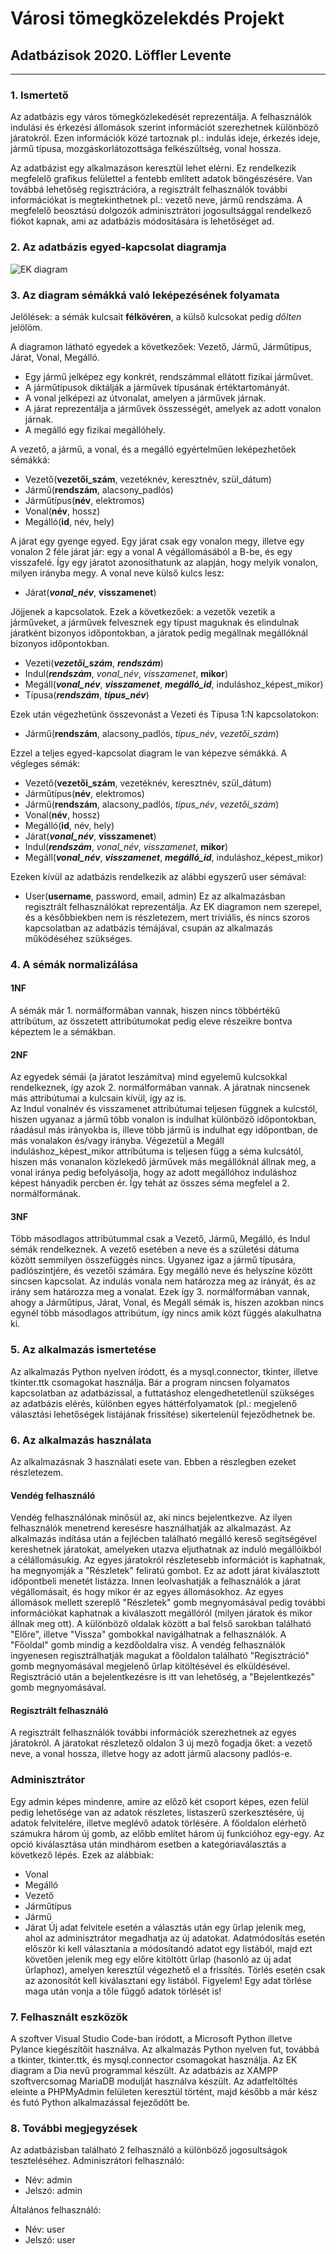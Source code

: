 # Városi tömegközelekdés Projekt
## Adatbázisok 2020. Löffler Levente


---


### 1. **Ismertető**
Az adatbázis egy város tömegközlekedését reprezentálja.
A felhasználók indulási és érkezési állomások szerint információt szerezhetnek különböző járatokról.
Ezen információk közé tartoznak pl.: indulás ideje, érkezés ideje, jármű típusa, mozgáskorlátozottsága felkészültség, vonal hossza.

Az adatbázist egy alkalmazáson keresztül lehet elérni. Ez rendelkezik megfelelő grafikus felülettel a fentebb említett adatok böngészésére.
Van továbbá lehetőség regisztrációra, a regisztrált felhasználók további információkat is megtekinthetnek pl.: vezető neve, jármű rendszáma.
A megfelelő beosztású dolgozók adminisztrátori jogosultsággal rendelkező fiókot kapnak, ami az adatbázis módosítására is lehetőséget ad.


### 2. **Az adatbázis egyed-kapcsolat diagramja**
![EK diagram](EK.png)


### 3. **Az diagram sémákká való leképezésének folyamata**
Jelölések: a sémák kulcsait **félkövéren**, a külső kulcsokat pedig *dőlten* jelölöm.

A diagramon látható egyedek a következőek: Vezető, Jármű, Járműtípus, Járat, Vonal, Megálló.
- Egy jármű jelképez egy konkrét, rendszámmal ellátott fizikai járművet.
- A járműtípusok diktálják a járművek típusának értéktartományát.
- A vonal jelképezi az útvonalat, amelyen a járművek járnak.
- A járat reprezentálja a járművek összességét, amelyek az adott vonalon járnak.
- A megálló egy fizikai megállóhely.

A vezető, a jármű, a vonal, és a megálló egyértelműen leképezhetőek sémákká:  
- Vezető(**vezetői_szám**, vezetéknév, keresztnév, szül_dátum)
- Jármű(**rendszám**, alacsony_padlós)
- Járműtípus(**név**, elektromos)
- Vonal(**név**, hossz)
- Megálló(**id**, név, hely)

A járat egy gyenge egyed. Egy járat csak egy vonalon megy, illetve egy vonalon 2 féle járat jár: egy a vonal A végállomásából a B-be, és egy visszafelé.
Így egy járatot azonosíthatunk az alapján, hogy melyik vonalon, milyen irányba megy. A vonal neve külső kulcs lesz:  
- Járat(***vonal_név***, **visszamenet**)

Jöjjenek a kapcsolatok. Ezek a következőek: a vezetők vezetik a járműveket, a járművek felvesznek egy típust maguknak és elindulnak járatként bizonyos időpontokban, a járatok pedig megállnak megállóknál bizonyos időpontokban.  
- Vezeti(***vezetői_szám***, ***rendszám***)
- Indul(***rendszám***, *vonal_név*, *visszamenet*, **mikor**)
- Megáll(***vonal_név***, ***visszamenet***, ***megálló_id***, induláshoz_képest_mikor)
- Típusa(***rendszám***, ***típus_név***)

Ezek után végezhetünk összevonást a Vezeti és Típusa 1:N kapcsolatokon:
- Jármű(**rendszám**, alacsony_padlós, *típus_név*, *vezetői_szám*)

Ezzel a teljes egyed-kapcsolat diagram le van képezve sémákká. A végleges sémák:
- Vezető(**vezetői_szám**, vezetéknév, keresztnév, szül_dátum)
- Járműtípus(**név**, elektromos)
- Jármű(**rendszám**, alacsony_padlós, *típus_név*, *vezetői_szám*)
- Vonal(**név**, hossz)
- Megálló(**id**, név, hely)
- Járat(***vonal_név***, **visszamenet**)
- Indul(***rendszám***, *vonal_név*, *visszamenet*, **mikor**)
- Megáll(***vonal_név***, ***visszamenet***, ***megálló_id***, induláshoz_képest_mikor)

Ezeken kívül az adatbázis rendelkezik az alábbi egyszerű user sémával:
- User(**username**, password, email, admin)
Ez az alkalmazásban regisztrált felhasználókat reprezentálja. Az EK diagramon nem szerepel, és a későbbiekben nem is részletezem, mert triviális, és nincs szoros kapcsolatban az adatbázis témájával, csupán az alkalmazás működéséhez szükséges.


### 4. **A sémák normalizálása**
#### 1NF
A sémák már 1. normálformában vannak, hiszen nincs többértékű attribútum, az összetett attribútumokat pedig eleve részeikre bontva képeztem le a sémákban.

#### 2NF
Az egyedek sémái (a járatot leszámítva) mind egyelemű kulcsokkal rendelkeznek, így azok 2. normálformában vannak. A járatnak nincsenek más attribútumai a kulcsain kívül, így az is.  
Az Indul vonalnév és visszamenet attribútumai teljesen függnek a kulcstól, hiszen ugyanaz a jármű több vonalon is indulhat különböző időpontokban, ráadásul más irányokba is, illeve több jármű is indulhat egy időpontban, de más vonalakon és/vagy irányba. Végezetül a Megáll induláshoz_képest_mikor attribútuma is teljesen függ a séma kulcsától, hiszen más vonanalon közlekedő járművek más megállóknál állnak meg, a vonal iránya pedig befolyásolja, hogy az adott megállóhoz induláshoz képest hányadik percben ér. Így tehát az összes séma megfelel a 2. normálformának.

#### 3NF
Több másodlagos attribútummal csak a Vezető, Jármű, Megálló, és Indul sémák rendelkeznek. A vezető esetében a neve és a születési dátuma között semmilyen összefüggés nincs. Ugyanez igaz a jármű típusára, padlószintjére, és vezetői számára. Egy megálló neve és helyszíne között sincsen kapcsolat. Az indulás vonala nem határozza meg az irányát, és az irány sem határozza meg a vonalat. Ezek így 3. normálformában vannak, ahogy a Járműtípus, Járat, Vonal, és Megáll sémák is, hiszen azokban
nincs egynél több másodlagos attribútum, így nincs amik közt függés alakulhatna ki.


### 5. **Az alkalmazás ismertetése**
Az alkalmazás Python nyelven íródott, és a mysql.connector, tkinter, illetve tkinter.ttk csomagokat használja. Bár a program nincsen folyamatos kapcsolatban az adatbázissal, a futtatáshoz elengedhetetlenül szükséges az adatbázis elérés, különben egyes háttérfolyamatok (pl.: megjelenő választási lehetőségek listájának frissítése) sikertelenül fejeződhetnek be.


### 6. **Az alkalmazás használata**
Az alkalmazásnak 3 használati esete van. Ebben a részlegben ezeket részletezem.

#### Vendég felhasználó
Vendég felhasználónak minősül az, aki nincs bejelentkezve. Az ilyen felhasználók menetrend keresésre használhatják az alkalmazást.
Az alkalmazás indítása után a fejlécben található megálló kereső segítségével kereshetnek járatokat, amelyeken utazva eljuthatnak az induló megállóikból a célállomásukig. Az egyes járatokról részletesebb információt is kaphatnak, ha megnyomják a "Részletek" feliratú gombot. Ez az adott járat kiválasztott időpontbeli menetét listázza. Innen leolvashatják a felhasználók a járat végállomásait, és hogy mikor ér az egyes állomásokhoz. Az egyes állomások mellett szereplő "Részletek" gomb megnyomásával pedig további információkat kaphatnak a kiválaszott megállóról (milyen járatok és mikor állnak meg ott).
A különböző oldalak között a bal felső sarokban található "Előre", illetve "Vissza" gombokkal navigálhatnak a felhasználók. A "Főoldal" gomb mindig a kezdőoldalra visz.
A vendég felhasználók ingyenesen regisztrálhatják magukat a főoldalon található "Regisztráció" gomb megnyomásával megjelenő űrlap kitöltésével és elküldésével.
Regisztráció után a bejelentkezésre is itt van lehetőség, a "Bejelentkezés" gomb megnyomásával.

#### Regisztrált felhasználó
A regisztrált felhasználók további információk szerezhetnek az egyes járatokról. A járatokat részletező oldalon 3 új mező fogadja őket: a vezető neve, a vonal hossza, illetve hogy az adott jármű alacsony padlós-e.

### Adminisztrátor
Egy admin képes mindenre, amire az előző két csoport képes, ezen felül pedig lehetősége van az adatok részletes, listaszerű szerkesztésére, új adatok felvitelére, illetve meglévő adatok törlésére.
A főoldalon elérhető számukra három új gomb, az előbb említet három új funkcióhoz egy-egy. Az opció kiválasztása után mindhárom esetben a kategóriaválasztás a következő lépés. Ezek az alábbiak:
- Vonal
- Megálló
- Vezető
- Járműtípus
- Jármű
- Járat
Új adat felvitele esetén a választás után egy űrlap jelenik meg, ahol az adminisztrátor megadhatja az új adatokat.
Adatmódosítás esetén először ki kell választania a módosítandó adatot egy listából, majd ezt követően jelenik meg egy előre kitöltött űrlap (hasonló az új adat űrlaphoz), amelyen keresztül végezhető el a frissítés.
Törlés esetén csak az azonosítót kell kiválasztani egy listából. Figyelem! Egy adat törlése maga után vonja a tőle függő adatok törlését is!


### 7. **Felhasznált eszközök**
A szoftver Visual Studio Code-ban íródott, a Microsoft Python illetve Pylance kiegészítőit használva.
Az alkalmazás Python nyelven fut, továbbá a tkinter, tkinter.ttk, és mysql.connector csomagokat használja.
Az EK diagram a Dia nevű programmal készült.
Az adatbázis az XAMPP szoftvercsomag MariaDB modulját használva készült.
Az adatfeltöltés eleinte a PHPMyAdmin felületen keresztül történt, majd később a már kész és futó Python alkalmazással fejeződött be.


### 8. **További megjegyzések**
Az adatbázisban található 2 felhasználó a különböző jogosultságok teszteléséhez.
Adminiszrátori felhasználó:
- Név: admin
- Jelszó: admin

Általános felhasználó:
- Név: user
- Jelszó: user
